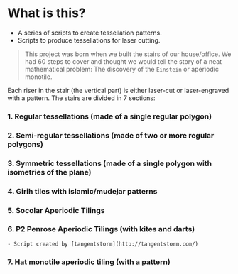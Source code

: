 # What is this?

- A series of scripts to create tessellation patterns.
- Scripts to produce tessellations for laser cutting.

> This project was born when we built the stairs of our house/office.
> We had 60 steps to cover and thought we would tell the story of a neat mathematical problem:
> The discovery of the `Einstein` or aperiodic monotile.

Each riser in the stair (the vertical part) is either laser-cut or laser-engraved with a pattern.
The stairs are divided in 7 sections:

### 1. Regular tessellations  (made of a single regular polygon)

### 2. Semi-regular tessellations (made of two or more regular polygons)

### 3. Symmetric tessellations (made of a single polygon with isometries of the plane)

### 4. Girih tiles with islamic/mudejar patterns

### 5. Socolar Aperiodic Tilings

### 6. P2 Penrose Aperiodic Tilings (with kites and darts)
    - Script created by [tangentstorm](http://tangentstorm.com/)

### 7. Hat monotile aperiodic tiling (with a pattern)
